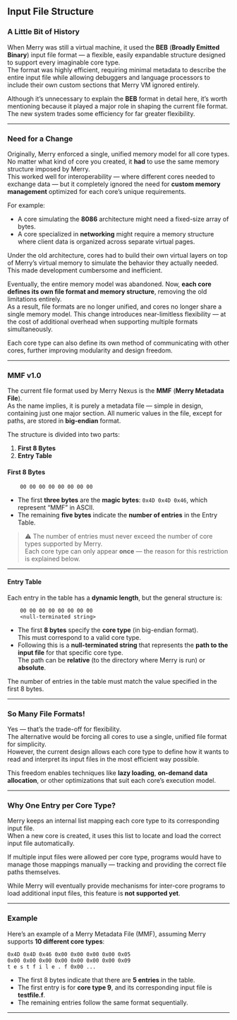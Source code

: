 ## Input File Structure

### A Little Bit of History

When Merry was still a virtual machine, it used the **BEB** (**Broadly Emitted Binary**) input file format — a flexible, easily expandable structure designed to support every imaginable core type.  
The format was highly efficient, requiring minimal metadata to describe the entire input file while allowing debuggers and language processors to include their own custom sections that Merry VM ignored entirely.

Although it’s unnecessary to explain the **BEB** format in detail here, it’s worth mentioning because it played a major role in shaping the current file format. The new system trades some efficiency for far greater flexibility.

---

### Need for a Change

Originally, Merry enforced a single, unified memory model for all core types. No matter what kind of core you created, it **had** to use the same memory structure imposed by Merry.  
This worked well for interoperability — where different cores needed to exchange data — but it completely ignored the need for **custom memory management** optimized for each core’s unique requirements.

For example:
- A core simulating the **8086** architecture might need a fixed-size array of bytes.  
- A core specialized in **networking** might require a memory structure where client data is organized across separate virtual pages.

Under the old architecture, cores had to build their own virtual layers on top of Merry’s virtual memory to simulate the behavior they actually needed. This made development cumbersome and inefficient.

Eventually, the entire memory model was abandoned. Now, **each core defines its own file format and memory structure**, removing the old limitations entirely.  
As a result, file formats are no longer unified, and cores no longer share a single memory model. This change introduces near-limitless flexibility — at the cost of additional overhead when supporting multiple formats simultaneously.

Each core type can also define its own method of communicating with other cores, further improving modularity and design freedom.

---

### MMF v1.0

The current file format used by Merry Nexus is the **MMF** (**Merry Metadata File**).  
As the name implies, it is purely a metadata file — simple in design, containing just one major section. All numeric values in the file, except for paths, are stored in **big-endian** format.

The structure is divided into two parts:

1. **First 8 Bytes**  
2. **Entry Table**

#### First 8 Bytes

```hex 
    00 00 00 00 00 00 00 00
```

- The first **three bytes** are the **magic bytes**: `0x4D 0x4D 0x46`, which represent “MMF” in ASCII.  
- The remaining **five bytes** indicate the **number of entries** in the Entry Table.

> ⚠️ The number of entries must never exceed the number of core types supported by Merry.  
> Each core type can only appear **once** — the reason for this restriction is explained below.

---

#### Entry Table

Each entry in the table has a **dynamic length**, but the general structure is:

```hex
    00 00 00 00 00 00 00 00
    <null-terminated string>
```

- The first **8 bytes** specify the **core type** (in big-endian format).  
  This must correspond to a valid core type.  
- Following this is a **null-terminated string** that represents the **path to the input file** for that specific core type.  
  The path can be **relative** (to the directory where Merry is run) or **absolute**.

The number of entries in the table must match the value specified in the first 8 bytes.

---

### So Many File Formats!

Yes — that’s the trade-off for flexibility.  
The alternative would be forcing all cores to use a single, unified file format for simplicity.  
However, the current design allows each core type to define how it wants to read and interpret its input files in the most efficient way possible.  

This freedom enables techniques like **lazy loading**, **on-demand data allocation**, or other optimizations that suit each core’s execution model.

---

### Why One Entry per Core Type?

Merry keeps an internal list mapping each core type to its corresponding input file.  
When a new core is created, it uses this list to locate and load the correct input file automatically.  

If multiple input files were allowed per core type, programs would have to manage those mappings manually — tracking and providing the correct file paths themselves.  

While Merry will eventually provide mechanisms for inter-core programs to load additional input files, this feature is **not supported yet**.

---

### Example

Here’s an example of a Merry Metadata File (MMF), assuming Merry supports **10 different core types**:

```hex
0x4D 0x4D 0x46 0x00 0x00 0x00 0x00 0x05
0x00 0x00 0x00 0x00 0x00 0x00 0x00 0x09
t e s t f i l e . f 0x00 ...
```


- The first 8 bytes indicate that there are **5 entries** in the table.  
- The first entry is for **core type 9**, and its corresponding input file is **testfile.f**.  
- The remaining entries follow the same format sequentially.

---


